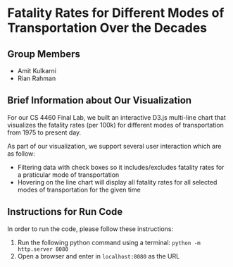 # Fatality Rates for Different Modes of Transportation Over the Decades
## Group Members
- Amit Kulkarni
- Rian Rahman

## Brief Information about Our Visualization
For our CS 4460 Final Lab, we built an interactive D3.js multi-line chart that visualizes the fatality rates (per 100k) for different modes of transportation from 1975 to present day.

As part of our visualization, we support several user interaction which are as follow:
- Filtering data with check boxes so it includes/excludes fatality rates for a praticular mode of transportation
- Hovering on the line chart will display all fatality rates for all selected modes of transportation for the given time

## Instructions for Run Code
In order to run the code, please follow these instructions:
1. Run the following python command using a terminal: `python -m http.server 8080`
2. Open a browser and enter in `localhost:8080` as the URL
